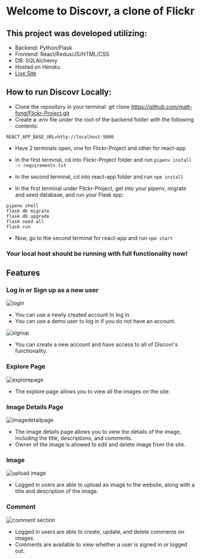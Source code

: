 # Welcome to Discovr, a clone of Flickr

## This project was developed utilizing:

* Backend: Python/Flask
* Frontend: React/Redux/JS/HTML/CSS
* DB: SQLAlchemy
* Hosted on Heroku
* [Live Site](https://discov-r.herokuapp.com/)

## How to run Discovr Locally:

* Clone the repository in your terminal: git clone https://github.com/matt-fong/Flickr-Project.git
* Create a .env file under the root of the backend folder with the following contents:
```
REACT_APP_BASE_URL=http://localhost:5000
```
* Have 2 terminals open, one for Flickr-Project and other for react-app
* In the first terminal, cd into Flickr-Project folder and run ```pipenv install -r requirements.txt```
* In the second terminal, cd into react-app folder and run ```npm install```

* In the first terminal under Flickr-Project, get into your pipenv, migrate and seed database, and run your Flask app:
```
pipenv shell
flask db migrate
flask db upgrade
flask seed all
flask run
```
* Now, go to the second terminal for react-app and run ```npm start```

### Your local host should be running with full functionality now!

## Features

### Log in or Sign up as a new user
![login](https://user-images.githubusercontent.com/103220965/199836600-33b66758-fc6a-42c7-ab64-a005382713c0.PNG)
* You can use a newly created account to log in.
* You can use a demo user to log in if you do not have an account.

![signup](https://user-images.githubusercontent.com/103220965/199836619-cc86b121-cdcb-450a-93f3-78326206a1be.PNG)
* You can create a new account and have access to all of Discovr's functionality.

### Explore Page
![explorepage](https://user-images.githubusercontent.com/103220965/199837394-32e38585-51e9-499b-9ac4-e34dd708df5f.PNG)
* The explore page allows you to view all the images on the site.

### Image Details Page
![imagedetailpage](https://user-images.githubusercontent.com/103220965/199837492-28243a25-ac45-49d2-ac4c-959b979c091c.PNG)
* The image details page allows you to view the details of the image, including the title, descriptions, and comments.
* Owner of the image is allowed to edit and delete image from the site.

### Image
![upload image](https://user-images.githubusercontent.com/103220965/199837663-11b0e137-2177-438f-a802-a5246dc95ddf.PNG)
* Logged in users are able to upload an image to the website, along with a title and description of the image.

### Comment 
![comment section](https://user-images.githubusercontent.com/103220965/199837765-5e2e5b8f-fa29-4e23-9a78-d976b5b1e170.PNG)
* Logged in users are able to create, update, and delete comments on images.
* Comments are available to view whether a user is signed in or logged out.











